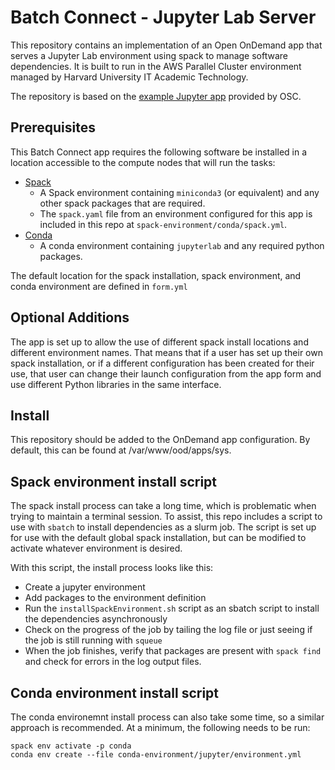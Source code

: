 # Batch Connect - Jupyter Lab Server

This repository contains an implementation of an Open OnDemand app that serves a Jupyter Lab environment using spack to manage software dependencies. It is built to run in the AWS Parallel Cluster environment managed by Harvard University IT Academic Technology.

The repository is based on the [example Jupyter app](https://github.com/OSC/bc_example_jupyter) provided by OSC.

## Prerequisites

This Batch Connect app requires the following software be installed in a location accessible to the compute nodes that will run the tasks:

- [Spack](https://spack.io/)
  - A Spack environment containing `miniconda3` (or equivalent) and any other spack packages that are required.
  - The `spack.yaml` file from an environment configured for this app is included in this repo at `spack-environment/conda/spack.yml`.
- [Conda](https://docs.anaconda.com/miniconda/)
  - A conda environment containing `jupyterlab` and any required python packages.

The default location for the spack installation, spack environment, and conda environment are defined in `form.yml`

## Optional Additions

The app is set up to allow the use of different spack install locations and different environment names. That means that if a user has set up their own spack installation, or if a different configuration has been created for their use, that user can change their launch configuration from the app form and use different Python libraries in the same interface.

## Install

This repository should be added to the OnDemand app configuration. By default, this can be found at /var/www/ood/apps/sys.

## Spack environment install script

The spack install process can take a long time, which is problematic when trying to maintain a terminal session. To assist, this repo includes a script to use with `sbatch` to install dependencies as a slurm job. The script is set up for use with the default global spack installation, but can be modified to activate whatever environment is desired.

With this script, the install process looks like this:
- Create a jupyter environment
- Add packages to the environment definition
- Run the `installSpackEnvironment.sh` script as an sbatch script to install the dependencies asynchronously
- Check on the progress of the job by tailing the log file or just seeing if the job is still running with `squeue`
- When the job finishes, verify that packages are present with `spack find` and check for errors in the log output files.

## Conda environment install script

The conda environemnt install process can also take some time, so a similar approach is recommended. At a minimum, the following needs to be run:

```
spack env activate -p conda
conda env create --file conda-environment/jupyter/environment.yml
```